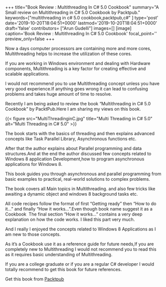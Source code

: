 +++
title="Book Review : Multithreading In C# 5.0 Cookbook"
summary="A Small review on Multithreading in C# 5.0 Cookbook by Packtpub."
keywords=["multithreading in c# 5.0 cookbook,packtpub,c#"
]
type='post'
date='2019-10-20T18:04:51+0000'
lastmod='2019-10-20T18:04:51+0000'
draft='false'
contributors= ["Arun Gudelli"]
images=[]
[image]
caption='Book Review : Multithreading In C# 5.0 Cookbook'
focal_point=''
preview_only=false
+++


Now a days computer processors are containing more and more cores, Multithreading helps to increase the utilization of these cores.

If you are working in Windows environment and dealing with Hardware components, Multithreading is a key factor for creating effective and scalable applications.

I would not recommend you to use Multithreading concept unless you have very good experience.If anything goes wrong it can lead to confusing problems and takes huge amount of time to resolve.

Recently I am being asked to review the book “Multithreading in C# 5.0 Cookbook” by PacktPub.Here I am sharing my views on this book.

{{< figure src="MultiThreadinginC.jpg" title="Multi Threading in C# 5.0" alt="Multi Threading in C# 5.0" >}}

The book starts with the basics of threading and then explains advanced concepts like Task Parallel Library, Asynchronous functions etc.

After that the author explains about Parallel programming and data structures.And at the end the author discussed few concepts related to Windows 8 application Development,how to program asynchronous applications for Windows 8.

This book guides you through asynchronous and parallel programming from basic examples to practical, real-world solutions to complex problems.

The book covers all Main topics in Multithreading. and also few tricks like awaiting a dynamic object and windows 8 background tasks etc.

All code recipes follow the format of first “Getting ready” then “How to do it…” and finally “How it works…”.Even though book name suggest it as a Cookbook &nbsp;The final section “How it works…” contains a very deep explanation on how the code works. I liked this part very much.

And I really I enjoyed the concepts related to Windows 8 Applications as I am new to those concepts.

As it’s a Cookbook use it as a reference guide for future needs,If you are completely new to Multithreading I would not recommend you to read this as it requires basic understanding of Multithreading.

If you are a college graduate or if you are a regular C# developer I would totally recommend to get this book for future references.

Get this book from <a title="MultiThreading" href="http://www.packtpub.com/multithreading-in-csharp-5-0-cookbook/book" target="_blank">Packtpub</a>









